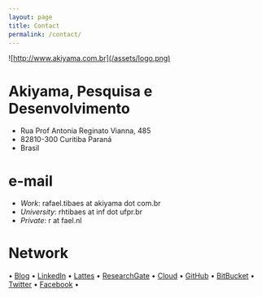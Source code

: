 ```yaml
---
layout: page
title: Contact 
permalink: /contact/
---
```


![http://www.akiyama.com.br](/assets/logo.png)

# Akiyama, Pesquisa e Desenvolvimento
* Rua Prof Antonia Reginato Vianna, 485
* 82810-300 Curitiba Paraná
* Brasil

# e-mail
* *Work*: rafael.tibaes at akiyama dot com.br
* *University*: rhtibaes at inf dot ufpr.br
* *Private*: r at fael.nl

# Network
• [Blog](http://wp.fael.nl)
• [LinkedIn](http://in.fael.nl)
• [Lattes](http://lattes.fael.nl)
• [ResearchGate](http://rg.fael.nl) 
• [Cloud](http://rand.fael.nl)
• [GitHub](http://git.fael.nl)
• [BitBucket](http://bb.fael.nl)
• [Twitter](http://tt.fael.nl)
• [Facebook](http://fb.fael.nl) •
